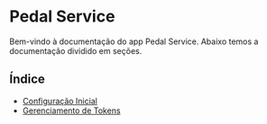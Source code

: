 # Pedal Service

Bem-vindo à documentação do app Pedal Service. Abaixo temos a documentação dividido em seções.

## Índice
- [Configuração Inicial](./docs/setup.md)
- [Gerenciamento de Tokens](./docs/token_management.md)
